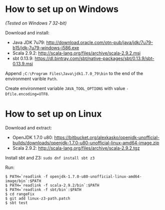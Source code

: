 # How to set up on Windows

*(Tested on Windows 7 32-bit)*

Download and install:

* Java JDK 7u79: <http://download.oracle.com/otn-pub/java/jdk/7u79-b15/jdk-7u79-windows-i586.exe>
* Scala 2.9.2: <http://scala-lang.org/files/archive/scala-2.9.2.msi>
* sbt 0.13.9: <https://dl.bintray.com/sbt/native-packages/sbt/0.13.9/sbt-0.13.9.msi>

Append `;C:\Program Files\Java\jdk1.7.0_79\bin` to the end of the environment
varible `Path`.

Create environment variable `JAVA_TOOL_OPTIONS` with value
`-Dfile.encoding=UTF8`.

# How to set up on Linux

Download and extract:

* OpenJDK 1.7.0 u80: <https://bitbucket.org/alexkasko/openjdk-unofficial-builds/downloads/openjdk-1.7.0-u80-unofficial-linux-amd64-image.zip>
* Scala 2.9.2: <http://scala-lang.org/files/archive/scala-2.9.2.tgz>

Install sbt and Z3: `sudo dnf install sbt z3`

Run:

    $ PATH=`readlink -f openjdk-1.7.0-u80-unofficial-linux-amd64-image/bin`:$PATH
    $ PATH=`readlink -f scala-2.9.2/bin`:$PATH
    $ PATH=`readlink -f sbt/bin`:$PATH
    $ cd rangeFix
    $ git add linux-z3-path.patch
    $ sbt test

